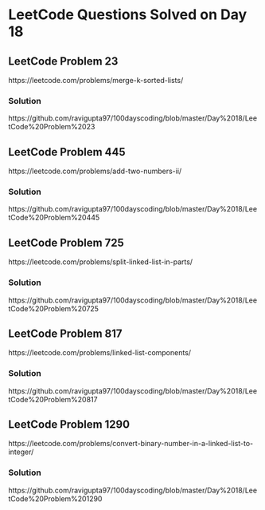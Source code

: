 # LeetCode Questions Solved on Day 18

<h2>LeetCode Problem 23</h2>  https://leetcode.com/problems/merge-k-sorted-lists/
<h3>Solution</h3>  https://github.com/ravigupta97/100dayscoding/blob/master/Day%2018/LeetCode%20Problem%2023

<h2>LeetCode Problem 445</h2>  https://leetcode.com/problems/add-two-numbers-ii/
<h3>Solution</h3>  https://github.com/ravigupta97/100dayscoding/blob/master/Day%2018/LeetCode%20Problem%20445

<h2>LeetCode Problem 725</h2>  https://leetcode.com/problems/split-linked-list-in-parts/
<h3>Solution</h3>  https://github.com/ravigupta97/100dayscoding/blob/master/Day%2018/LeetCode%20Problem%20725

<h2>LeetCode Problem 817</h2>  https://leetcode.com/problems/linked-list-components/ 
<h3>Solution</h3>  https://github.com/ravigupta97/100dayscoding/blob/master/Day%2018/LeetCode%20Problem%20817 

<h2>LeetCode Problem 1290</h2>  https://leetcode.com/problems/convert-binary-number-in-a-linked-list-to-integer/
<h3>Solution</h3>  https://github.com/ravigupta97/100dayscoding/blob/master/Day%2018/LeetCode%20Problem%201290
